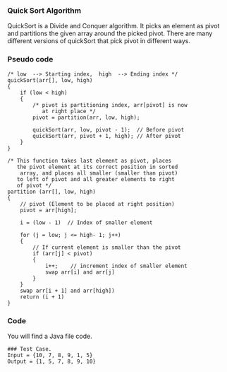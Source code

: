 ### Quick Sort Algorithm
QuickSort is a Divide and Conquer algorithm. It picks an element as pivot and partitions the given array around the picked pivot. There are many different versions of quickSort that pick pivot in different ways.

### Pseudo code

```
/* low  --> Starting index,  high  --> Ending index */
quickSort(arr[], low, high)
{
    if (low < high)
    {
        /* pivot is partitioning index, arr[pivot] is now
           at right place */
        pivot = partition(arr, low, high);

        quickSort(arr, low, pivot - 1);  // Before pivot
        quickSort(arr, pivot + 1, high); // After pivot
    }
}
```

```
/* This function takes last element as pivot, places
   the pivot element at its correct position in sorted
    array, and places all smaller (smaller than pivot)
   to left of pivot and all greater elements to right
   of pivot */
partition (arr[], low, high)
{
    // pivot (Element to be placed at right position)
    pivot = arr[high];  
 
    i = (low - 1)  // Index of smaller element

    for (j = low; j <= high- 1; j++)
    {
        // If current element is smaller than the pivot
        if (arr[j] < pivot)
        {
            i++;    // increment index of smaller element
            swap arr[i] and arr[j]
        }
    }
    swap arr[i + 1] and arr[high])
    return (i + 1)
}
```

### Code
You will find a Java file code.

```
### Test Case.
Input = {10, 7, 8, 9, 1, 5}
Output = {1, 5, 7, 8, 9, 10}
```